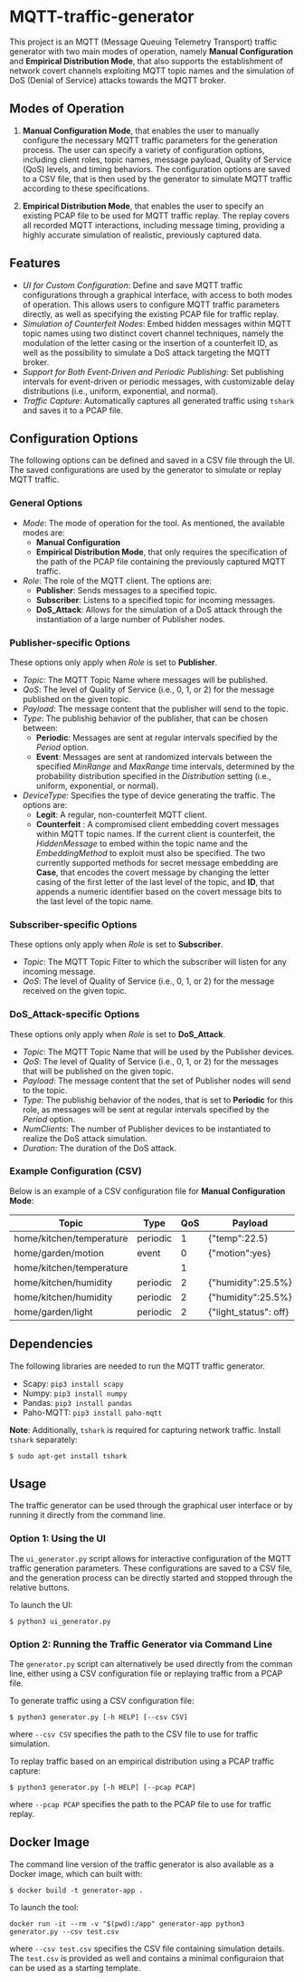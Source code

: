 # MQTT-traffic-generator 

This project is an MQTT (Message Queuing Telemetry Transport) traffic generator with two main modes of operation, namely **Manual Configuration** and **Empirical Distribution Mode**, that also supports the establishment of network covert channels exploiting MQTT topic names and the simulation of DoS (Denial of Service) attacks towards the MQTT broker. 

## Modes of Operation

1. **Manual Configuration Mode**, that enables the user to manually configure the necessary MQTT traffic parameters for the generation process. The user can specify a variety of configuration options, including client roles, topic names, message payload, Quality of Service (QoS) levels, and timing behaviors. The configuration options are saved to a CSV file, that is then used by the generator to simulate MQTT traffic according to these specifications.

2. **Empirical Distribution Mode**, that enables the user to specify an existing PCAP file to be used for MQTT traffic replay. The replay covers all recorded MQTT interactions, including message timing, providing a highly accurate simulation of realistic, previously captured data.

## Features

- _UI for Custom Configuration_: Define and save MQTT traffic configurations through a graphical interface, with access to both modes of operation. This allows users to configure MQTT traffic parameters directly, as well as specifying the existing PCAP file for traffic replay.
- _Simulation of Counterfeit Nodes_: Embed hidden messages within MQTT topic names using two distinct covert channel techniques, namely the modulation of the letter casing or the insertion of a counterfeit ID, as well as the possibility to simulate a DoS attack targeting the MQTT broker.
- _Support for Both Event-Driven and Periodic Publishing_: Set publishing intervals for event-driven or periodic messages, with customizable delay distributions (i.e., uniform, exponential, and normal).
- _Traffic Capture_: Automatically captures all generated traffic using `tshark` and saves it to a PCAP file.

## Configuration Options

The following options can be defined and saved in a CSV file through the UI. The saved configurations are used by the generator to simulate or replay MQTT traffic.

### General Options
- _Mode_: The mode of operation for the tool. As mentioned, the available modes are:
  - **Manual Configuration**
  - **Empirical Distribution Mode**, that only requires the specification of the path of the PCAP file containing the previously captured MQTT traffic.
- _Role_: The role of the MQTT client. The options are:
  - **Publisher**: Sends messages to a specified topic.
  - **Subscriber**: Listens to a specified topic for incoming messages.
  - **DoS_Attack**: Allows for the simulation of a DoS attack through the instantiation of a large number of Publisher nodes. 
 
### Publisher-specific Options
These options only apply when _Role_ is set to **Publisher**.
- _Topic_: The MQTT Topic Name where messages will be published.
- _QoS_: The level of Quality of Service (i.e., 0, 1, or 2) for the message published on the given topic.
- _Payload_: The message content that the publisher will send to the topic.
- _Type_: The publishig behavior of the publisher, that can be chosen between:
  - **Periodic**: Messages are sent at regular intervals specified by the _Period_ option. 
  - **Event**: Messages are sent at randomized intervals between the specified _MinRange_ and _MaxRange_ time intervals, determined by the probability distribution specified in the _Distribution_ setting (i.e., uniform, exponential, or normal).
- _DeviceType_: Specifies the type of device generating the traffic. The options are:
  - **Legit**: A regular, non-counterfeit MQTT client.
  - **Counterfeit** : A compromised client embedding covert messages within MQTT topic names. If the current client is counterfeit, the _HiddenMessage_ to embed within the topic name and the _EmbeddingMethod_ to exploit must also be specified. The two currently supported methods for secret message embedding are **Case**, that encodes the covert message by changing the letter casing of the first letter of the last level of the topic, and **ID**, that appends a numeric identifier based on the covert message bits to the last level of the topic name.
 
### Subscriber-specific Options
These options only apply when _Role_ is set to **Subscriber**.
- _Topic_: The MQTT Topic Filter to which the subscriber will listen for any incoming message.
- _QoS_: The level of Quality of Service (i.e., 0, 1, or 2) for the message received on the given topic.

### DoS_Attack-specific Options
These options only apply when _Role_ is set to **DoS_Attack**.
- _Topic_: The MQTT Topic Name that will be used by the Publisher devices.
- _QoS_: The level of Quality of Service (i.e., 0, 1, or 2) for the messages that will be published on the given topic.
- _Payload_: The message content that the set of Publisher nodes will send to the topic.
- _Type_: The publishig behavior of the nodes, that is set to **Periodic** for this role, as messages will be sent at regular intervals specified by the _Period_ option.
- _NumClients_: The number of Publisher devices to be instantiated to realize the DoS attack simulation.
- _Duration_: The duration of the DoS attack. 

### Example Configuration (CSV)

Below is an example of a CSV configuration file for **Manual Configuration Mode**:

| Topic           | Type     | QoS | Payload   | Period | MinRange | MaxRange | Distribution | DeviceType | HiddenMessage | EmbeddingMethod | NumClients | Duration | Role |      
|------------------|---------|-----|-----------------|--------|----------|----------|--------------|------------|---------------|-----------------|----------|----------|------------|
| home/kitchen/temperature    |  periodic | 1   | {"temp":22.5}  | 10      |          |          |              | legit      |               |                 |         |                | publisher |
| home/garden/motion | event | 0   | {"motion":yes} | 2        | 8        | normal       |  |      |             |                |         |    publisher        |
| home/kitchen/temperature   |   | 1   |                 |         |          |          |              |            |               |                 | subscriber  |
| home/kitchen/humidity    | periodic | 2   | {"humidity":25.5%} | 4      |          |          |              | counterfeit      |   secret            |    case             |        |                | publisher  |
| home/kitchen/humidity    | periodic | 2   | {"humidity":25.5%} | 4      |          |          |              | counterfeit      |   secret            |    case             |        |                | publisher  
| home/garden/light  | periodic | 2   | {"light_status": off} | 0.05      |          |          |              | counterfeit      |              |                 |  500      |       10         | dos_attack  | 



## Dependencies

The following libraries are needed to run the MQTT traffic generator.

- Scapy: ``` pip3 install scapy ```
- Numpy: ``` pip3 install numpy ```
- Pandas: ``` pip3 install pandas ```
- Paho-MQTT: ``` pip3 install paho-mqtt ```

**Note**: Additionally, `tshark` is required for capturing network traffic. Install `tshark` separately:
```
$ sudo apt-get install tshark
```

## Usage

The traffic generator can be used through the graphical user interface or by running it directly from the command line.

### Option 1: Using the UI

The `ui_generator.py` script allows for interactive configuration of the MQTT traffic generation parameters. These configurations are saved to a CSV file, and the generation process can be directly started and stopped through the relative buttons. 

To launch the UI:
```
$ python3 ui_generator.py
```

### Option 2: Running the Traffic Generator via Command Line

The `generator.py` script can alternatively be used directly from the comman line, either using a CSV configuration file or replaying traffic from a PCAP file. 

To generate traffic using a CSV configuration file:
```
$ python3 generator.py [-h HELP] [--csv CSV]
```
where ```--csv CSV```  specifies the path to the CSV file to use for traffic simulation.

To replay traffic based on an empirical distribution using a PCAP traffic capture:
```
$ python3 generator.py [-h HELP] [--pcap PCAP]
```
where ```--pcap PCAP```  specifies the path to the PCAP file to use for traffic replay.

## Docker Image

The command line version of the traffic generator is also available as a Docker image, which can built with:
```
$ docker build -t generator-app .
```

To launch the tool: 
```
docker run -it --rm -v "$(pwd):/app" generator-app python3 generator.py --csv test.csv
```
where ```--csv test.csv``` specifies the CSV file containing simulation details. The ```test.csv``` is provided as well and contains a minimal configuraion that can be used as a starting template. 